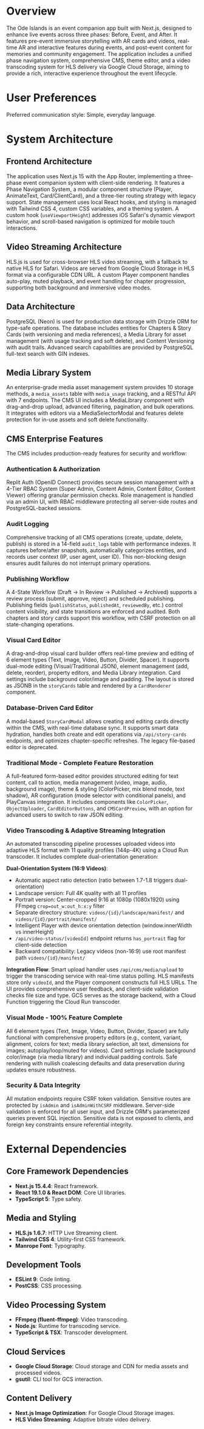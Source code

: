 # Overview

The Ode Islands is an event companion app built with Next.js, designed to enhance live events across three phases: Before, Event, and After. It features pre-event immersive storytelling with AR cards and videos, real-time AR and interactive features during events, and post-event content for memories and community engagement. The application includes a unified phase navigation system, comprehensive CMS, theme editor, and a video transcoding system for HLS delivery via Google Cloud Storage, aiming to provide a rich, interactive experience throughout the event lifecycle.

# User Preferences

Preferred communication style: Simple, everyday language.

# System Architecture

## Frontend Architecture
The application uses Next.js 15 with the App Router, implementing a three-phase event companion system with client-side rendering. It features a Phase Navigation System, a modular component structure (Player, AnimateText, Card/ClientCard), and a three-tier routing strategy with legacy support. State management uses local React hooks, and styling is managed with Tailwind CSS 4, custom CSS variables, and a theming system. A custom hook (`useViewportHeight`) addresses iOS Safari's dynamic viewport behavior, and scroll-based navigation is optimized for mobile touch interactions.

## Video Streaming Architecture
HLS.js is used for cross-browser HLS video streaming, with a fallback to native HLS for Safari. Videos are served from Google Cloud Storage in HLS format via a configurable CDN URL. A custom Player component handles auto-play, muted playback, and event handling for chapter progression, supporting both background and immersive video modes.

## Data Architecture
PostgreSQL (Neon) is used for production data storage with Drizzle ORM for type-safe operations. The database includes entities for Chapters & Story Cards (with versioning and media references), a Media Library for asset management (with usage tracking and soft delete), and Content Versioning with audit trails. Advanced search capabilities are provided by PostgreSQL full-text search with GIN indexes.

## Media Library System
An enterprise-grade media asset management system provides 10 storage methods, a `media_assets` table with `media_usage` tracking, and a RESTful API with 7 endpoints. The CMS UI includes a MediaLibrary component with drag-and-drop upload, advanced filtering, pagination, and bulk operations. It integrates with editors via a MediaSelectorModal and features delete protection for in-use assets and soft delete functionality.

## CMS Enterprise Features
The CMS includes production-ready features for security and workflow:

### Authentication & Authorization
Replit Auth (OpenID Connect) provides secure session management with a 4-Tier RBAC System (Super Admin, Content Admin, Content Editor, Content Viewer) offering granular permission checks. Role management is handled via an admin UI, with RBAC middleware protecting all server-side routes and PostgreSQL-backed sessions.

### Audit Logging
Comprehensive tracking of all CMS operations (create, update, delete, publish) is stored in a 14-field `audit_logs` table with performance indexes. It captures before/after snapshots, automatically categorizes entities, and records user context (IP, user agent, user ID). This non-blocking design ensures audit failures do not interrupt primary operations.

### Publishing Workflow
A 4-State Workflow (Draft → In Review → Published → Archived) supports a review process (submit, approve, reject) and scheduled publishing. Publishing fields (`publishStatus`, `publishedAt`, `reviewedBy`, etc.) control content visibility, and state transitions are enforced and audited. Both chapters and story cards support this workflow, with CSRF protection on all state-changing operations.

### Visual Card Editor
A drag-and-drop visual card builder offers real-time preview and editing of 6 element types (Text, Image, Video, Button, Divider, Spacer). It supports dual-mode editing (Visual/Traditional JSON), element management (add, delete, reorder), property editors, and Media Library integration. Card settings include background color/image and padding. The layout is stored as JSONB in the `storyCards` table and rendered by a `CardRenderer` component.

### Database-Driven Card Editor
A modal-based `StoryCardModal` allows creating and editing cards directly within the CMS, with real-time database sync. It supports smart data hydration, handles both create and edit operations via `/api/story-cards` endpoints, and optimizes chapter-specific refreshes. The legacy file-based editor is deprecated.

### Traditional Mode - Complete Feature Restoration
A full-featured form-based editor provides structured editing for text content, call to action, media management (video, image, audio, background image), theme & styling (ColorPicker, mix blend mode, text shadow), AR configuration (mode selector with conditional panels), and PlayCanvas integration. It includes components like `ColorPicker`, `ObjectUploader`, `CardEditorButtons`, and `CMSCardPreview`, with an option for advanced users to switch to raw JSON editing.

### Video Transcoding & Adaptive Streaming Integration
An automated transcoding pipeline processes uploaded videos into adaptive HLS format with 11 quality profiles (144p-4K) using a Cloud Run transcoder. It includes complete dual-orientation generation:

**Dual-Orientation System (16:9 Videos)**:
- Automatic aspect ratio detection (ratio between 1.7-1.8 triggers dual-orientation)
- Landscape version: Full 4K quality with all 11 profiles
- Portrait version: Center-cropped 9:16 at 1080p (1080x1920) using FFmpeg `crop=out_w:out_h:x:y` filter
- Separate directory structure: `videos/{id}/landscape/manifest/` and `videos/{id}/portrait/manifest/`
- Intelligent Player with device orientation detection (window.innerWidth vs innerHeight)
- `/api/video-status/[videoId]` endpoint returns `has_portrait` flag for client-side detection
- Backward compatibility: Legacy videos (non-16:9) use root manifest path `videos/{id}/manifest/`

**Integration Flow**:
Smart upload handler uses `/api/cms/media/upload` to trigger the transcoding service with real-time status polling. HLS manifests store only `videoId`, and the Player component constructs full HLS URLs. The UI provides comprehensive user feedback, and client-side validation checks file size and type. GCS serves as the storage backend, with a Cloud Function triggering the Cloud Run transcoder.

### Visual Mode - 100% Feature Complete
All 6 element types (Text, Image, Video, Button, Divider, Spacer) are fully functional with comprehensive property editors (e.g., content, variant, alignment, colors for text; media library selection, alt text, dimensions for images; autoplay/loop/muted for videos). Card settings include background color/image (via media library) and individual padding controls. Safe rendering with nullish coalescing defaults and data preservation during updates ensure robustness.

### Security & Data Integrity
All mutation endpoints require CSRF token validation. Sensitive routes are protected by `isAdmin` and `isAdminWithCSRF` middleware. Server-side validation is enforced for all user input, and Drizzle ORM's parameterized queries prevent SQL injection. Sensitive data is not exposed to clients, and foreign key constraints ensure referential integrity.

# External Dependencies

## Core Framework Dependencies
- **Next.js 15.4.4**: React framework.
- **React 19.1.0 & React DOM**: Core UI libraries.
- **TypeScript 5**: Type safety.

## Media and Styling
- **HLS.js 1.6.7**: HTTP Live Streaming client.
- **Tailwind CSS 4**: Utility-first CSS framework.
- **Manrope Font**: Typography.

## Development Tools
- **ESLint 9**: Code linting.
- **PostCSS**: CSS processing.

## Video Processing System
- **FFmpeg (fluent-ffmpeg)**: Video transcoding.
- **Node.js**: Runtime for transcoding service.
- **TypeScript & TSX**: Transcoder development.

## Cloud Services
- **Google Cloud Storage**: Cloud storage and CDN for media assets and processed videos.
- **gsutil**: CLI tool for GCS interaction.

## Content Delivery
- **Next.js Image Optimization**: For Google Cloud Storage images.
- **HLS Video Streaming**: Adaptive bitrate video delivery.